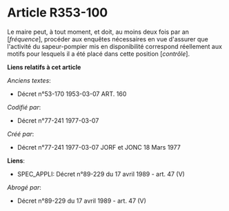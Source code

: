 # Article R353-100

Le maire peut, à tout moment, et doit, au moins deux fois par an [*fréquence*], procéder aux enquêtes nécessaires en vue
d'assurer que l'activité du sapeur-pompier mis en disponibilité correspond réellement aux motifs pour lesquels il a été placé
dans cette position [*contrôle*].

**Liens relatifs à cet article**

_Anciens textes_:

  - Décret n°53-170 1953-03-07 ART. 160

_Codifié par_:

  - Décret n°77-241 1977-03-07

_Créé par_:

  - Décret n°77-241 1977-03-07 JORF et JONC 18 Mars 1977

**Liens**:

  - SPEC_APPLI: Décret n°89-229 du 17 avril 1989 - art. 47 (V)

_Abrogé par_:

  - Décret n°89-229 du 17 avril 1989 - art. 47 (V)

